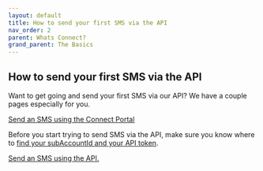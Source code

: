 ```yaml
---
layout: default
title: How to send your first SMS via the API
nav_order: 2
parent: Whats Connect?
grand_parent: The Basics
---
```


## How to send your first SMS via the API

Want to get going and send your first SMS via our API? We have a couple pages especially for you.

[Send an SMS using the Connect Portal](https://mlwrogers.github.io/cpaas-wiki/docs/sms/send_single_outbound_sms_connect/)

Before you start trying to send SMS via the API, make sure you know where to [find your subAccountId and your API token](/cpaas-wiki/docs/basics/apikey.md).

[Send an SMS using the API.](https://mlwrogers.github.io/cpaas-wiki/docs/sms/send_single_outbound_sms/)
